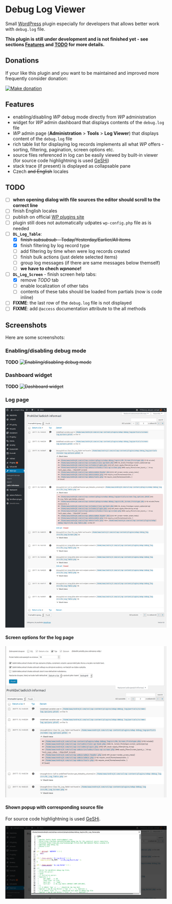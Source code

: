 # Debug Log Viewer

Small [WordPress][1] plugin especially for developers that allows better work with `debug.log` file.

__This plugin is still under development and is not finished yet - see sections [Features](#features) and [TODO](#todo) for more details.__

## Donations

If your like this plugin and you want to be maintained and improved more frequently consider donation:

[![Make donation](https://www.paypalobjects.com/webstatic/paypalme/images/pp_logo_small.png "PayPal.Me, your link to getting paid")][4]

## Features

* enabling/disabling _WP_ debug mode directly from _WP_ administration
* widget for _WP_ admin dashboard that displays contents of the `debug.log` file
* _WP_ admin page (__Administration__ > __Tools__ > __Log Viewer__) that displays content of the `debug.log` file
* rich table list for displaying log records implements all what _WP_ offers - sorting, filtering, pagination, screen options etc.
* source files referenced in log can be easily viewed by built-in viewer (for source code highlightning is used [GeSHi][2])
* stack trace (if present) is displayed as collapsable pane
* Czech ~~and English~~ locales

## TODO

* [ ] __when opening dialog with file sources the editor should scroll to the correct line__
* [ ] finish English locales
* [ ] publish on official [WP plugins site](3)
* [ ] plugin still does not automatically udpates `wp-config.php` file as is needed
* [ ] __`DL_Log_Table`__:
  - [x] ~~finish _subsubsub_ - Today/Yesterday/Earlier/All items~~
  - [x] finish filtering by log record type
  - [ ] add filtering by time when were log records created
  - [ ] finish bulk actions (just delete selected items)
  - [ ] group log messages (if there are same messages below themself)
  - [ ] __we have to chech _wpnonce_!__
* [ ] __`DL_Log_Screen`__ - finish screen help tabs:
  - [x] remove _TODO_ tab
  - [ ] enable localization of other tabs
  - [ ] contents of these tabs should be loaded from partials (now is code inline)
* [ ] __FIXME__: the last row of the `debug.log` file is not displayed
* [ ] __FIXME__: add `@access` documentation attribute to the all methods

## Screenshots

Here are some screenshots:

### Enabling/disabling debug mode

__TODO__ ~~![Enabling/disabling debug mode](screenshot-04.png "Enabling/disabling debug mode")~~

### Dashboard widget

__TODO__ ~~![Dashboard widget](screenshot-05.png "Dashboard widget")~~

### Log page

![Log page](screenshot-01.png "Log page")

#### Screen options for the log page

![Screen options](screenshot-02.png "Screen options for the log page")

#### Shown popup with corresponding source file

For source code highlightning is used [GeSHi][2].

![Popup with source file](screenshot-03.png "Popup with source file")


[1]: https://wordpress.org/
[2]: http://qbnz.com/highlighter/
[3]: https://wordpress.org/plugins/
[4]: https://www.paypal.me/ondrejd
